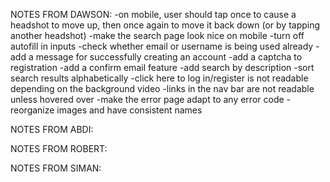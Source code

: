 NOTES FROM DAWSON:
-on mobile, user should tap once to cause a headshot to move up, then once again to move it back down (or by tapping another headshot)
-make the search page look nice on mobile
-turn off autofill in inputs
-check whether email or username is being used already
-add a message for successfully creating an account
-add a captcha to registration
-add a confirm email feature
-add search by description
-sort search results alphabetically
-click here to log in/register is not readable depending on the background video
-links in the nav bar are not readable unless hovered over
-make the error page adapt to any error code
-reorganize images and have consistent names

NOTES FROM ABDI:

NOTES FROM ROBERT:

NOTES FROM SIMAN: